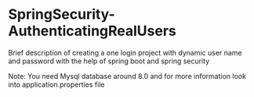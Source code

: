 # SpringSecurity-AuthenticatingRealUsers
Brief description of creating a one login project with dynamic user name and password with the help of spring boot and spring security

Note: You need Mysql database around 8.0 and for more information look into application.properties file
